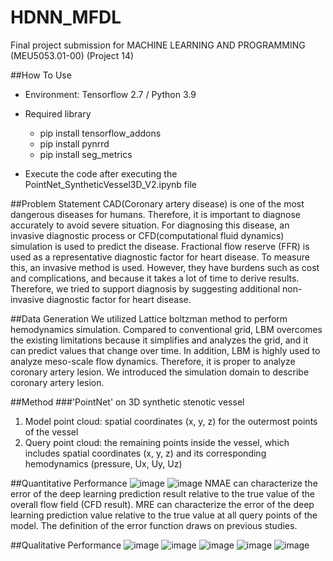 # HDNN_MFDL
Final project submission for MACHINE LEARNING AND PROGRAMMING (MEU5053.01-00) (Project 14)

##How To Use
* Environment: Tensorflow 2.7 / Python 3.9
* Required library
  - pip install tensorflow_addons
  - pip install pynrrd
  - pip install seg_metrics

* Execute the code after executing the PointNet_SyntheticVessel3D_V2.ipynb file

##Problem Statement
CAD(Coronary artery disease) is one of the most dangerous diseases for humans. Therefore, it is important to diagnose accurately to avoid severe situation. For diagnosing this disease, an invasive diagnostic process or CFD(computational fluid dynamics) simulation is used to predict the disease. 
Fractional flow reserve (FFR) is used as a representative diagnostic factor for heart disease. To measure this, an invasive method is used.
However, they have burdens such as cost and complications, and because it takes a lot of time to derive results. Therefore, we tried to support diagnosis by suggesting additional non-invasive diagnostic factor for heart disease.

##Data Generation
We utilized Lattice boltzman method to perform hemodynamics simulation. Compared to conventional grid, LBM overcomes the existing limitations because it simplifies and analyzes the grid, and it can predict values that change over time. In addition, LBM is highly used to analyze meso-scale flow dynamics. Therefore, it is proper to analyze coronary artery lesion. We introduced the simulation domain to describe coronary artery lesion.

##Method
###'PointNet' on 3D synthetic stenotic vessel
1. Model point cloud: spatial coordinates (x, y, z) for the outermost points of the vessel
2. Query point cloud: the remaining points inside the vessel, which includes spatial coordinates (x, y, z) and its corresponding hemodynamics (pressure, Ux, Uy, Uz)

##Quantitative Performance
![image](https://user-images.githubusercontent.com/56405223/175470712-2a7e1068-0306-4b00-a459-beac82e23791.png)
![image](https://user-images.githubusercontent.com/56405223/175470739-589e0c95-659e-49e0-b67e-4c92d170c4a2.png)
NMAE can characterize the error of the deep learning prediction result relative to the true value of the overall flow field (CFD result). MRE can characterize the error of the deep learning prediction value relative to the true value at all query points of the model. The definition of the error function draws on previous studies.

##Qualitative Performance
![image](https://user-images.githubusercontent.com/56405223/175470842-838b6ea8-c8fb-42c9-965f-13a59e7c80e8.png)
![image](https://user-images.githubusercontent.com/56405223/175470863-3e4e7b41-0704-42e1-9501-d124c5de6b47.png)
![image](https://user-images.githubusercontent.com/56405223/175470885-cafb1162-8b49-4642-829f-9191e3ae625b.png)
![image](https://user-images.githubusercontent.com/56405223/175470905-833c8796-af5d-46c8-83ef-e045752c888f.png)
![image](https://user-images.githubusercontent.com/56405223/175470934-4f6b1c35-8414-4385-b4ce-17f7349ee5a8.png)
